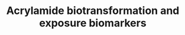---
annotations:
- type: Cell Type Ontology
  value: kidney cell
- type: Cell Type Ontology
  value: hepatocyte
- type: Pathway Ontology
  value: classic metabolic pathway
- type: Pathway Ontology
  value: glutathione conjugates processing - the mercapturic acid pathway
- type: Pathway Ontology
  value: phase I biotransformation pathway via cytochrome P450
authors:
- AlexanderPico
- Egonw
- Eweitz
description: Acrylamide (AA) is absorbed from the gastrointestinal tract and is converted
  to toxic glycidamide (GA) by cytochrome P450 2E1. Both AA and GA are coupled with
  glutathione (GSH) in the liver to form conjugates that are metabolized in the kidney
  and urinary tract to form modified merbapturic acids (AAMA and GAMA) that serve
  as biomarkers for AA in urine. Meanwhile, haemoglobin adducts are formed in the
  blood, including AA-Valine and GA-Valine. Genotoxic and carcinogenic activity is
  mediated by GA and the formation of DNA adducts with guanine and adenosine.
last-edited: 2021-05-22
organisms:
- Homo sapiens
redirect_from:
- /index.php/Pathway:WP4233
- /instance/WP4233
schema-jsonld:
- '@context': https://schema.org/
  '@id': https://wikipathways.github.io/pathways/WP4233.html
  '@type': Dataset
  creator:
    '@type': Organization
    name: WikiPathways
  description: Acrylamide (AA) is absorbed from the gastrointestinal tract and is
    converted to toxic glycidamide (GA) by cytochrome P450 2E1. Both AA and GA are
    coupled with glutathione (GSH) in the liver to form conjugates that are metabolized
    in the kidney and urinary tract to form modified merbapturic acids (AAMA and GAMA)
    that serve as biomarkers for AA in urine. Meanwhile, haemoglobin adducts are formed
    in the blood, including AA-Valine and GA-Valine. Genotoxic and carcinogenic activity
    is mediated by GA and the formation of DNA adducts with guanine and adenosine.
  keywords:
  - Acrylamide (AA)
  - Glutathione
  - AAMA
  - Valine
  - GA-Val
  - AA-Val
  - N3-GA-Adenosine
  - GA-GSH
  - AA-GSH
  - CYP2E1
  - Glycidamide (GA)
  - N7-GA-Guanine
  - GAMA
  license: CC0
  name: Acrylamide biotransformation and exposure biomarkers
seo: CreativeWork
title: Acrylamide biotransformation and exposure biomarkers
wpid: WP4233
---